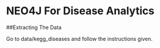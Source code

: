 # NEO4J For Disease Analytics


##Extracting The Data

Go to data/kegg_diseases and follow the instructions given.
